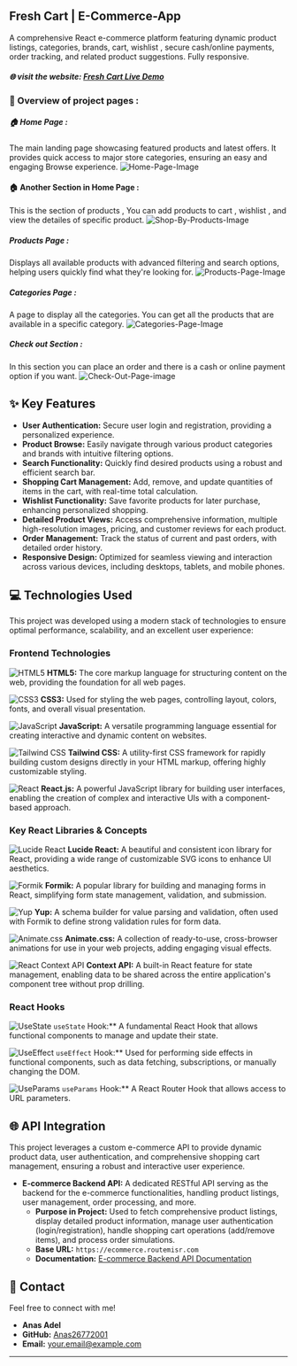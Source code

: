 ## Fresh Cart | E-Commerce-App

A comprehensive React e-commerce platform featuring dynamic product listings, categories, brands, cart, wishlist , secure cash/online payments, order tracking, and related product suggestions. Fully responsive.

##### 🌐 visit the website: [Fresh Cart Live Demo](https://e-commerce-app-nine-rho.vercel.app/)
### 🚀 Overview of project pages :
##### 🏠 Home Page :
The main landing page showcasing featured products and latest offers. It provides quick access to major store categories, ensuring an easy and engaging Browse experience.
![Home-Page-Image](Images/Home-Page.png)
#### 🏠 Another Section in Home Page :
This is the section of products , You can add products to cart , wishlist , and view the detailes of specific product.
![Shop-By-Products-Image](Images/Popular-Products-Page.png)
##### Products Page :
Displays all available products with advanced filtering and search options, helping users quickly find what they're looking for.
![Products-Page-Image](Images/Products-Page.png)
##### Categories Page :
A page to display all the categories. You can get all the products that are available in a specific category.
![Categories-Page-Image](Images/Categoriies-Page.png)
##### Check out Section : 
In this section you can place an order and there is a cash or online payment option if you want.
![Check-Out-Page-image](Images/Check-Out-Page.png)

## ✨ Key Features

* **User Authentication:** Secure user login and registration, providing a personalized experience.
* **Product Browse:** Easily navigate through various product categories and brands with intuitive filtering options.
* **Search Functionality:** Quickly find desired products using a robust and efficient search bar.
* **Shopping Cart Management:** Add, remove, and update quantities of items in the cart, with real-time total calculation.
* **Wishlist Functionality:** Save favorite products for later purchase, enhancing personalized shopping.
* **Detailed Product Views:** Access comprehensive information, multiple high-resolution images, pricing, and customer reviews for each product.
* **Order Management:** Track the status of current and past orders, with detailed order history.
* **Responsive Design:** Optimized for seamless viewing and interaction across various devices, including desktops, tablets, and mobile phones.


## 💻 Technologies Used

This project was developed using a modern stack of technologies to ensure optimal performance, scalability, and an excellent user experience:

### Frontend Technologies

 ![HTML5](https://img.shields.io/badge/HTML5-E34F26?style=for-the-badge&logo=html5&logoColor=white)
**HTML5:** The core markup language for structuring content on the web, providing the foundation for all web pages.

 ![CSS3](https://img.shields.io/badge/CSS3-1572B6?style=for-the-badge&logo=css3&logoColor=white)
**CSS3:** Used for styling the web pages, controlling layout, colors, fonts, and overall visual presentation.

![JavaScript](https://img.shields.io/badge/JavaScript-F7DF1E?style=for-the-badge&logo=javascript&logoColor=black)
**JavaScript:** A versatile programming language essential for creating interactive and dynamic content on websites.

 ![Tailwind CSS](https://img.shields.io/badge/Tailwind_CSS-38B2AC?style=for-the-badge&logo=tailwind-css&logoColor=white)
**Tailwind CSS:** A utility-first CSS framework for rapidly building custom designs directly in your HTML markup, offering highly customizable styling.

 ![React](https://img.shields.io/badge/React-20232A?style=for-the-badge&logo=react&logoColor=61DAFB)
**React.js:** A powerful JavaScript library for building user interfaces, enabling the creation of complex and interactive UIs with a component-based approach.

### Key React Libraries & Concepts

 ![Lucide React](https://img.shields.io/badge/Lucide_React-2C3E50?style=for-the-badge&logo=react&logoColor=white)
**Lucide React:** A beautiful and consistent icon library for React, providing a wide range of customizable SVG icons to enhance UI aesthetics.

 ![Formik](https://img.shields.io/badge/Formik-2C3E50?style=for-the-badge&logo=react&logoColor=white)
**Formik:** A popular library for building and managing forms in React, simplifying form state management, validation, and submission.

 ![Yup](https://img.shields.io/badge/Yup-2C3E50?style=for-the-badge&logo=npm&logoColor=red)
**Yup:** A schema builder for value parsing and validation, often used with Formik to define strong validation rules for form data.

 ![Animate.css](https://img.shields.io/badge/Animate.css-2C3E50?style=for-the-badge&logo=css3&logoColor=white)
**Animate.css:** A collection of ready-to-use, cross-browser animations for use in your web projects, adding engaging visual effects.

 ![React Context API](https://img.shields.io/badge/Context_API-2C3E50?style=for-the-badge&logo=react&logoColor=white)
**Context API:** A built-in React feature for state management, enabling data to be shared across the entire application's component tree without prop drilling.

### React Hooks

 ![UseState](https://img.shields.io/badge/useState-61DAFB?style=for-the-badge&logo=react&logoColor=white)
`useState` Hook:** A fundamental React Hook that allows functional components to manage and update their state.

 ![UseEffect](https://img.shields.io/badge/useEffect-61DAFB?style=for-the-badge&logo=react&logoColor=white)
`useEffect` Hook:** Used for performing side effects in functional components, such as data fetching, subscriptions, or manually changing the DOM.

 ![UseParams](https://img.shields.io/badge/useParams-61DAFB?style=for-the-badge&logo=react&logoColor=white)
`useParams` Hook:** A React Router Hook that allows access to URL parameters.
## 🌐 API Integration

This project leverages a custom e-commerce API to provide dynamic product data, user authentication, and comprehensive shopping cart management, ensuring a robust and interactive user experience.

* **E-commerce Backend API:** A dedicated RESTful API serving as the backend for the e-commerce functionalities, handling product listings, user management, order processing, and more.
    * **Purpose in Project:** Used to fetch comprehensive product listings, display detailed product information, manage user authentication (login/registration), handle shopping cart operations (add/remove items), and process order simulations.
    * **Base URL:** `https://ecommerce.routemisr.com`
    * **Documentation:** [E-commerce Backend API Documentation](https://anas-adel267.postman.co/workspace/452cdd52-cd62-4829-8166-b2f62c8afb2e/documentation/44326369-fdb0c61e-a65d-4388-93b3-b8980ed1d362)

## 📧 Contact
Feel free to connect with me!
* **Anas Adel**
* **GitHub:** [Anas26772001](https://github.com/Anas26772001)
* **Email:** [your.email@example.com](mailto:anassawah267@gmail.com)

---













